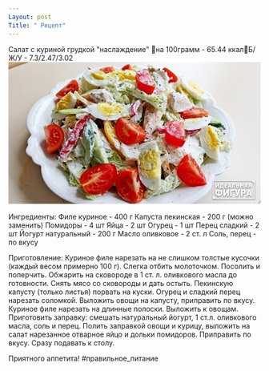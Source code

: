 ```yaml
---
Layout: post
Title: " Рецепт"
---
```

Салат с куриной грудкой "наслаждение"
🔸на 100грамм - 65.44 ккал🔸Б/Ж/У - 7.3/2.47/3.02![w](/image/w.jpg)

Ингредиенты:
Филе куриное - 400 г
Капуста пекинская - 200 г (можно заменить)
Помидоры - 4 шт
Яйца - 2 шт
Огурец - 1 шт
Перец сладкий - 2 шт
Йогурт натуральный - 200 г
Масло оливковое - 2 ст. л
Соль, перец - по вкусу

Приготовление:
Куриное филе нарезать на не слишком толстые кусочки (каждый весом примерно 100 г). Слегка отбить молоточком. Посолить и поперчить. Обжарить на сковороде в 1 ст. л. оливкового масла до готовности. Снять мясо со сковороды и дать остыть. Пекинскую капусту (только листья) порвать на куски. Огурец и сладкий перец нарезать соломкой.
Выложить овощи на капусту, приправить по вкусу. Куриное филе нарезать на длинные полоски. Выложить к овощам. Приготовить заправку: смешать натуральный йогурт, 1 ст.л. оливкового масла, соль и перец. Полить заправкой овощи и курицу, выложить на салат нарезанное отварное яйцо и дольки помидоров. Приправить по вкусу.
Сразу подавать к столу. 

Приятного аппетита!
#правильное_питание
